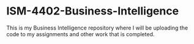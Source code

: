 # ISM-4402-Business-Intelligence
This is my Business Intelligence repository where I will be uploading the code to my assignments and other work that is completed. 
